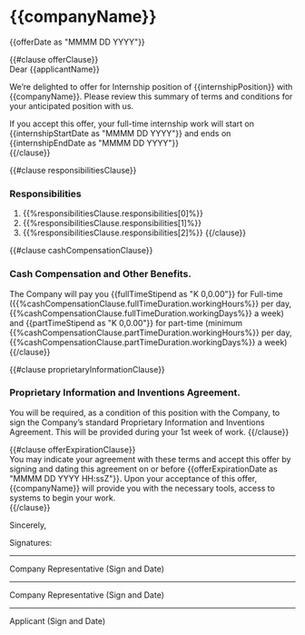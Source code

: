 # {{companyName}}

{{offerDate as "MMMM DD YYYY"}}  
  
{{#clause offerClause}}  
Dear {{applicantName}}  
  
We’re delighted to offer for Internship position of {{internshipPosition}} with {{companyName}}. Please review this summary of terms and conditions for your anticipated position with us.  
  
If you accept this offer, your full-time internship work will start on {{internshipStartDate  as "MMMM DD YYYY"}} and ends on {{internshipEndDate  as "MMMM DD YYYY"}}  
{{/clause}}  
  
{{#clause responsibilitiesClause}}  
### Responsibilities  
1. {{%responsibilitiesClause.responsibilities[0]%}}
2. {{%responsibilitiesClause.responsibilities[1]%}}
3. {{%responsibilitiesClause.responsibilities[2]%}}
{{/clause}}  
  
{{#clause cashCompensationClause}}
### Cash Compensation and Other Benefits.  
The Company will pay you {{fullTimeStipend as "K 0,0.00"}} for Full-time ({{%cashCompensationClause.fullTimeDuration.workingHours%}} per day, {{%cashCompensationClause.fullTimeDuration.workingDays%}} a week) and {{partTimeStipend as "K 0,0.00"}} for part-time (minimum {{%cashCompensationClause.partTimeDuration.workingHours%}} per day, {{%cashCompensationClause.partTimeDuration.workingDays%}} a week)  
{{/clause}}  
  
{{#clause proprietaryInformationClause}}
### Proprietary Information and Inventions Agreement.  
You will be required, as a condition of this position with the Company, to sign the Company’s standard Proprietary Information and Inventions Agreement. This will be provided during your 1st week of work.
{{/clause}}  
  
{{#clause offerExpirationClause}}  
You may indicate your agreement with these terms and accept this offer by signing and dating this agreement on or before {{offerExpirationDate  as "MMMM DD YYYY HH:ssZ"}}. Upon your acceptance of this offer, {{companyName}} will provide you with the necessary tools, access to systems to begin your work.  
{{/clause}}  
  
Sincerely,  
  
Signatures:

___________________________________________________
Company Representative (Sign and Date)

___________________________________________________
Company Representative (Sign and Date)

___________________________________________________
Applicant (Sign and Date)